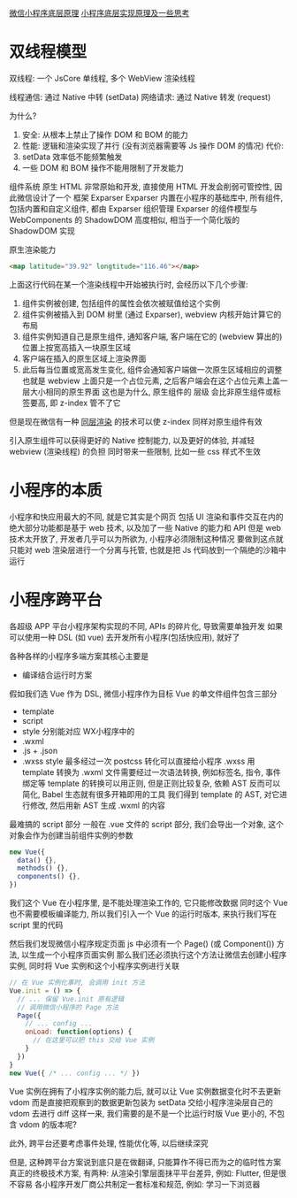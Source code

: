 [微信小程序底层原理](https://juejin.cn/post/6999654431729909767)
[小程序底层实现原理及一些思考](https://zhuanlan.zhihu.com/p/81775922)

# 双线程模型
双线程: 一个 JsCore 单线程, 多个 WebView 渲染线程

线程通信: 通过 Native 中转 (setData)
网络请求: 通过 Native 转发 (request)

为什么?
  1. 安全: 从根本上禁止了操作 DOM 和 BOM 的能力
  2. 性能: 逻辑和渲染实现了并行 (没有浏览器需要等 Js 操作 DOM 的情况)
代价: 
  1. setData 效率低不能频繁触发
  2. 一些 DOM 和 BOM 操作不能用限制了开发能力

组件系统
原生 HTML 非常原始和开发, 直接使用 HTML 开发会削弱可管控性, 因此微信设计了一个 框架 Exparser
Exparser 内置在小程序的基础库中, 所有组件, 包括内置和自定义组件, 都由 Exparser 组织管理
Exparser 的组件模型与 WebComponents 的 ShadowDOM 高度相似, 相当于一个简化版的 ShadowDOM 实现

原生渲染能力
```html
<map latitude="39.92" longtitude="116.46"></map>
``` 
上面这行代码在某一个渲染线程中开始被执行时, 会经历以下几个步骤:
  1. 组件实例被创建, 包括组件的属性会依次被赋值给这个实例
  2. 组件实例被插入到 DOM 树里 (通过 Exparser), webview 内核开始计算它的布局
  3. 组件实例知道自己是原生组件, 通知客户端, 客户端在它的 (webview 算出的) 位置上按宽高插入一块原生区域
  4. 客户端在插入的原生区域上渲染界面
  5. 此后每当位置或宽高发生变化, 组件会通知客户端做一次原生区域相应的调整
也就是 webview 上面只是一个占位元素, 之后客户端会在这个占位元素上盖一层大小相同的原生界面
这也是为什么, 原生组件的 层级 会比非原生组件或标签要高, 即 z-index 管不了它

但是现在微信有一种 [同层渲染](https://developers.weixin.qq.com/community/develop/article/doc/000c4e433707c072c1793e56f5c813) 的技术可以使 z-index 同样对原生组件有效

引入原生组件可以获得更好的 Native 控制能力, 以及更好的体验, 并减轻 webview (渲染线程) 的负担
同时带来一些限制, 比如一些 css 样式不生效

# 小程序的本质
小程序和快应用最大的不同, 就是它其实是个网页
包括 UI 渲染和事件交互在内的绝大部分功能都是基于 web 技术, 以及加了一些 Native 的能力和 API
但是 web 技术太开放了, 开发者几乎可以为所欲为, 小程序必须限制这种情况
要做到这点就只能对 web 渲染层进行一个分离与托管, 也就是把 Js 代码放到一个隔绝的沙箱中运行

# 小程序跨平台
各超级 APP 平台小程序架构实现的不同, APIs 的碎片化, 导致需要单独开发
如果可以使用一种 DSL (如 vue) 去开发所有小程序(包括快应用), 就好了

各种各样的小程序多端方案其核心主要是
  - 编译结合运行时方案

假如我们选 Vue 作为 DSL, 微信小程序作为目标
Vue 的单文件组件包含三部分
  - template
  - script
  - style
分别能对应 WX小程序中的
  - .wxml
  - .js + .json
  - .wxss
style 最多经过一次 postcss 转化可以直接给小程序 .wxss 用
template 转换为 .wxml 文件需要经过一次语法转换, 例如标签名, 指令, 事件绑定等
template 的转换可以用正则, 但是正则比较复杂, 依赖 AST 反而可以简化, Babel 生态就有很多开箱即用的工具
我们得到 template 的 AST, 对它进行修改, 然后用新 AST 生成 .wxml 的内容

最难搞的 script 部分
一般在 .vue 文件的 script 部分, 我们会导出一个对象, 这个对象会作为创建当前组件实例的参数
```js
new Vue({
  data() {},
  methods() {},
  components() {},
})
```
我们这个 Vue 在小程序里, 是不能处理渲染工作的, 它只能修改数据
同时这个 Vue 也不需要模板编译能力, 所以我们引入一个 Vue 的运行时版本, 来执行我们写在 script 里的代码

然后我们发现微信小程序规定页面 js 中必须有一个 Page() (或 Component()) 方法, 以生成一个小程序页面实例
那么我们还必须执行这个方法让微信去创建小程序实例, 同时将 Vue 实例和这个小程序实例进行关联
```js
// 在 Vue 实例化事时, 会调用 init 方法
Vue.init = () => {
  // ... 保留 Vue.init 原有逻辑
  // 调用微信小程序的 Page 方法
  Page({
    // ... config ...
    onLoad: function(options) {
      // 在这里可以把 this 交给 Vue 实例
    }
  })
}
new Vue({ /* ... config ... */ })
```
Vue 实例在拥有了小程序实例的能力后, 就可以让 Vue 实例数据变化时不去更新 vdom
而是直接把观察到的数据更新包装为 setData 交给小程序渲染层自己的 vdom 去进行 diff
这样一来, 我们需要的是不是一个比运行时版 Vue 更小的, 不包含 vdom 的版本呢?

此外, 跨平台还要考虑事件处理, 性能优化等, 以后继续深究

但是, 这种跨平台方案说到底只是在做翻译, 只能算作不得已而为之的临时性方案
真正的终极技术方案, 有两种:
  从渲染引擎层面抹平平台差异, 例如: Flutter, 但是很不容易
  各小程序开发厂商公共制定一套标准和规范, 例如: 学习一下浏览器